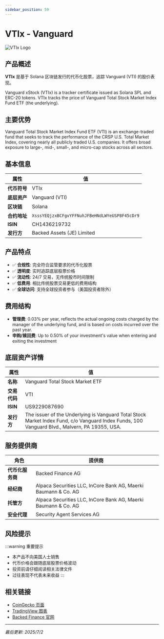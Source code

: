 ```yaml
---
sidebar_position: 59
---
```


# VTIx - Vanguard

![VTIx Logo](/img/tokens/vtix.svg)

## 产品概述

**VTIx** 是基于 Solana 区块链发行的代币化股票，追踪 Vanguard (VTI) 的股价表现。

Vanguard xStock (VTIx) is a tracker certificate issued as Solana SPL and ERC-20 tokens. VTIx tracks the price of Vanguard Total Stock Market Index Fund ETF (the underlying).

## 主要优势

Vanguard Total Stock Market Index Fund ETF (VTI) is an exchange-traded fund that seeks to track the performance of the CRSP U.S. Total Market Index, covering nearly all publicly traded U.S. companies. It offers broad exposure to large-, mid-, small-, and micro-cap stocks across all sectors.


## 基本信息

| 属性 | 值 |
|------|----|
| **代币符号** | VTIx |
| **底层资产** | Vanguard (VTI) |
| **区块链** | Solana |
| **合约地址** | `XsssYEQjzxBCFgvYFFNuhJFBeHNdLWYeUSP8F45cDr9` |
| **ISIN** | CH1436219732 |
| **发行方** | Backed Assets (JE) Limited |

## 产品特点

- ✅ **合规性**: 完全符合监管要求的代币化股票
- ✅ **透明度**: 实时追踪底层股票价格
- ✅ **流动性**: 24/7 交易，无传统股市时间限制
- ✅ **低费用**: 相比传统股票交易更低的费用结构
- ✅ **全球访问**: 支持全球投资者参与（美国投资者除外）

## 费用结构

- **管理费**: 0.03% per year, reflects the actual ongoing costs charged by the manager of the underlying fund, and is based on costs incurred over the past year.
- **申购/赎回费**: Up to 0.50% of your investment's value when entering and exiting the investment

## 底层资产详情

| 属性 | 值 |
|------|----|
| **名称** | Vanguard Total Stock Market ETF |
| **交易代码** | VTI |
| **ISIN** | US9229087690 |
| **发行方** | The issuer of the Underlying is Vanguard Total Stock Market Index Fund, c/o Vanguard Index Funds, 100 Vanguard Blvd., Malvern, PA 19355, USA. |

## 服务提供商

| 角色 | 提供商 |
|------|----|
| **代币化服务商** | Backed Finance AG |
| **经纪商** | Alpaca Securities LLC, InCore Bank AG, Maerki Baumann & Co. AG |
| **托管方** | Alpaca Securities LLC, InCore Bank AG, Maerki Baumann & Co. AG |
| **安全代理** | Security Agent Services AG |

## 风险提示

:::warning 重要提示
- 本产品不向美国人士销售
- 代币价格会跟随底层股票价格波动
- 投资前请仔细阅读相关法律文件
- 过往表现不代表未来收益
:::

## 相关链接

- [CoinGecko 页面](https://www.coingecko.com/)
- [TradingView 图表](https://www.tradingview.com/)
- [Backed Finance 官网](https://backed.fi/)

---

*最后更新: 2025/7/2*
